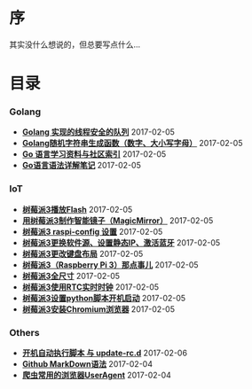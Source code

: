 序
===
其实没什么想说的，但总要写点什么...

目录
====

### Golang
* **[Golang 实现的线程安全的队列](http://www.yupae.cn/golang/goquery)** 2017-02-05
* **[Golang随机字符串生成函数（数字、大小写字母）](http://www.yupae.cn/golang/rand)** 2017-02-05
* **[Go 语言学习资料与社区索引](http://www.yupae.cn/golang/reference)** 2017-02-05
* **[Go语言语法详解笔记](http://www.yupae.cn/golang/gogrammar)** 2017-02-05

### IoT
* **[树莓派3播放Flash](http://www.yupae.cn/iot/raspi-flash)** 2017-02-05
* **[用树莓派3制作智能镜子（MagicMirror）](http://www.yupae.cn/iot/magicmirror)** 2017-02-05
* **[树莓派3 raspi-config 设置](http://www.yupae.cn/iot/raspberrypi2)** 2017-02-05
* **[树莓派3更换软件源、设置静态IP、激活蓝牙](http://www.yupae.cn/iot/raspberrypi3)** 2017-02-05
* **[树莓派3更改键盘布局](http://www.yupae.cn/iot/raspberrypi4)** 2017-02-05
* **[树莓派3（Raspberry Pi 3）那点事儿](http://www.yupae.cn/iot/raspberrypi1)** 2017-02-05
* **[树莓派3全尺寸](http://www.yupae.cn/iot/raspi-size)** 2017-02-05
* **[树莓派3使用RTC实时时钟](http://www.yupae.cn/iot/raspiclock)** 2017-02-05
* **[树莓派3设置python脚本开机启动](http://www.yupae.cn/iot/raspistartup)** 2017-02-05
* **[树莓派3安装Chromium浏览器](http://www.yupae.cn/iot/raspi-chromium)** 2017-02-05

### Others
* **[开机自动执行脚本 与 update-rc.d](http://www.yupae.cn/content/linuxstart)** 2017-02-06
* **[Github MarkDown语法](http://www.yupae.cn/content/markdown)** 2017-02-04
* **[爬虫常用的浏览器UserAgent](http://www.yupae.cn/content/useragent)** 2017-02-04

